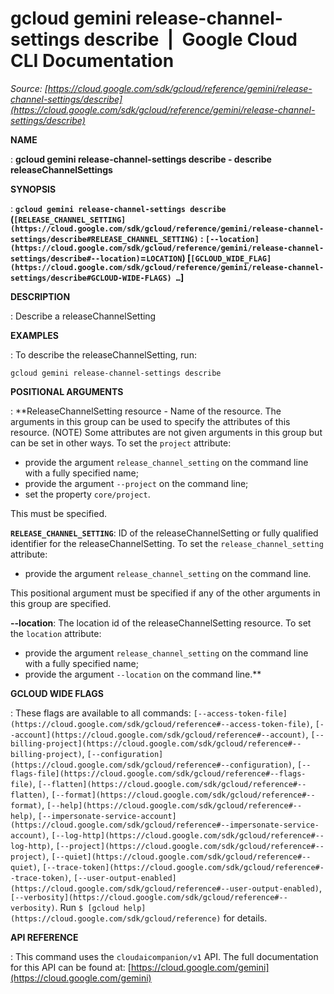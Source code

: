 # gcloud gemini release-channel-settings describe  |  Google Cloud CLI Documentation

*Source: [https://cloud.google.com/sdk/gcloud/reference/gemini/release-channel-settings/describe](https://cloud.google.com/sdk/gcloud/reference/gemini/release-channel-settings/describe)*

**NAME**

: **gcloud gemini release-channel-settings describe - describe releaseChannelSettings**

**SYNOPSIS**

: **`gcloud gemini release-channel-settings describe` (`[RELEASE_CHANNEL_SETTING](https://cloud.google.com/sdk/gcloud/reference/gemini/release-channel-settings/describe#RELEASE_CHANNEL_SETTING)` : `[--location](https://cloud.google.com/sdk/gcloud/reference/gemini/release-channel-settings/describe#--location)`=`LOCATION`) [`[GCLOUD_WIDE_FLAG](https://cloud.google.com/sdk/gcloud/reference/gemini/release-channel-settings/describe#GCLOUD-WIDE-FLAGS) …`]**

**DESCRIPTION**

: Describe a releaseChannelSetting

**EXAMPLES**

: To describe the releaseChannelSetting, run:

```
gcloud gemini release-channel-settings describe
```

**POSITIONAL ARGUMENTS**

: **ReleaseChannelSetting resource - Name of the resource. The arguments in this
group can be used to specify the attributes of this resource. (NOTE) Some
attributes are not given arguments in this group but can be set in other ways.
To set the `project` attribute:

- provide the argument `release_channel_setting` on the command line
with a fully specified name;
- provide the argument `--project` on the command line;
- set the property `core/project`.

This must be specified.

**`RELEASE_CHANNEL_SETTING`**:
ID of the releaseChannelSetting or fully qualified identifier for the
releaseChannelSetting.
To set the `release_channel_setting` attribute:

- provide the argument `release_channel_setting` on the command line.

This positional argument must be specified if any of the other arguments in this
group are specified.

**--location**:
The location id of the releaseChannelSetting resource.
To set the `location` attribute:

- provide the argument `release_channel_setting` on the command line
with a fully specified name;
- provide the argument `--location` on the command line.**

**GCLOUD WIDE FLAGS**

: These flags are available to all commands: `[--access-token-file](https://cloud.google.com/sdk/gcloud/reference#--access-token-file)`,
`[--account](https://cloud.google.com/sdk/gcloud/reference#--account)`, `[--billing-project](https://cloud.google.com/sdk/gcloud/reference#--billing-project)`,
`[--configuration](https://cloud.google.com/sdk/gcloud/reference#--configuration)`,
`[--flags-file](https://cloud.google.com/sdk/gcloud/reference#--flags-file)`,
`[--flatten](https://cloud.google.com/sdk/gcloud/reference#--flatten)`, `[--format](https://cloud.google.com/sdk/gcloud/reference#--format)`, `[--help](https://cloud.google.com/sdk/gcloud/reference#--help)`, `[--impersonate-service-account](https://cloud.google.com/sdk/gcloud/reference#--impersonate-service-account)`,
`[--log-http](https://cloud.google.com/sdk/gcloud/reference#--log-http)`,
`[--project](https://cloud.google.com/sdk/gcloud/reference#--project)`, `[--quiet](https://cloud.google.com/sdk/gcloud/reference#--quiet)`, `[--trace-token](https://cloud.google.com/sdk/gcloud/reference#--trace-token)`, `[--user-output-enabled](https://cloud.google.com/sdk/gcloud/reference#--user-output-enabled)`,
`[--verbosity](https://cloud.google.com/sdk/gcloud/reference#--verbosity)`.
Run `$ [gcloud help](https://cloud.google.com/sdk/gcloud/reference)` for details.

**API REFERENCE**

: This command uses the `cloudaicompanion/v1` API. The full
documentation for this API can be found at: [https://cloud.google.com/gemini](https://cloud.google.com/gemini)